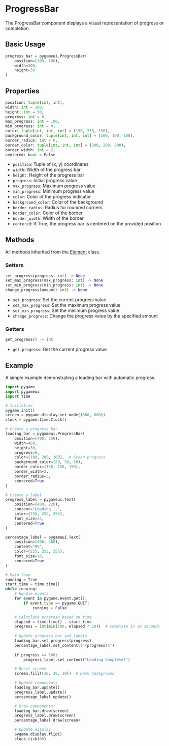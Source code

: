 # ProgressBar

The ProgressBar component displays a visual representation of progress or completion.

## Basic Usage

```python
progress_bar = pygameui.ProgressBar(
    position=(100, 100),
    width=300,
    height=30
)
```

## Properties

```python
position: tuple[int, int],
width: int = 200,
height: int = 50,
progress: int = 0,
max_progress: int = 100,
min_progress: int = 0,
color: tuple[int, int, int] = (150, 255, 150),
background_color: tuple[int, int, int] = (100, 100, 100),
border_radius: int = 0,
border_color: tuple[int, int, int] = (200, 200, 200),
border_width: int = 2,
centered: bool = False
```

- `position`: Tuple of (x, y) coordinates
- `width`: Width of the progress bar
- `height`: Height of the progress bar
- `progress`: Initial progress value
- `max_progress`: Maximum progress value
- `min_progress`: Minimum progress value
- `color`: Color of the progress indicator
- `background_color`: Color of the background
- `border_radius`: Radius for rounded corners
- `border_color`: Color of the border
- `border_width`: Width of the border
- `centered`: If True, the progress bar is centered on the provided position

## Methods

All methods inherited from the [Element](element.md) class.

### Setters

```python
set_progress(progress: int) -> None
set_max_progress(max_progress: int) -> None
set_min_progress(min_progress: int) -> None
change_progress(amount: int) -> None
```

- `set_progress`: Set the current progress value
- `set_max_progress`: Set the maximum progress value
- `set_min_progress`: Set the minimum progress value
- `change_progress`: Change the progress value by the specified amount

### Getters

```python
get_progress() -> int
```

- `get_progress`: Get the current progress value

## Example

A simple example demonstrating a loading bar with automatic progress.

```python
import pygame
import pygameui
import time

# Initialize
pygame.init()
screen = pygame.display.set_mode((800, 600))
clock = pygame.time.Clock()

# Create a progress bar
loading_bar = pygameui.ProgressBar(
    position=(400, 250),
    width=400,
    height=30,
    progress=0,
    color=(100, 200, 100),  # Green progress
    background_color=(50, 50, 50),
    border_color=(150, 150, 150),
    border_width=2,
    border_radius=5,
    centered=True
)

# Create a label
progress_label = pygameui.Text(
    position=(400, 220),
    content="Loading...",
    color=(255, 255, 255),
    font_size=24,
    centered=True
)

percentage_label = pygameui.Text(
    position=(400, 300),
    content="0%",
    color=(255, 255, 255),
    font_size=18,
    centered=True
)

# Main loop
running = True
start_time = time.time()
while running:
    # Handle events
    for event in pygame.event.get():
        if event.type == pygame.QUIT:
            running = False

    # Calculate progress based on time
    elapsed = time.time() - start_time
    progress = int(min(100, elapsed * 10))  # Complete in 10 seconds
    
    # Update progress bar and labels
    loading_bar.set_progress(progress)
    percentage_label.set_content(f"{progress}%")
    
    if progress >= 100:
        progress_label.set_content("Loading Complete!")

    # Reset screen
    screen.fill((30, 30, 30))  # Dark background

    # Update components
    loading_bar.update()
    progress_label.update()
    percentage_label.update()

    # Draw components
    loading_bar.draw(screen)
    progress_label.draw(screen)
    percentage_label.draw(screen)

    # Update display
    pygame.display.flip()
    clock.tick(60)
```

